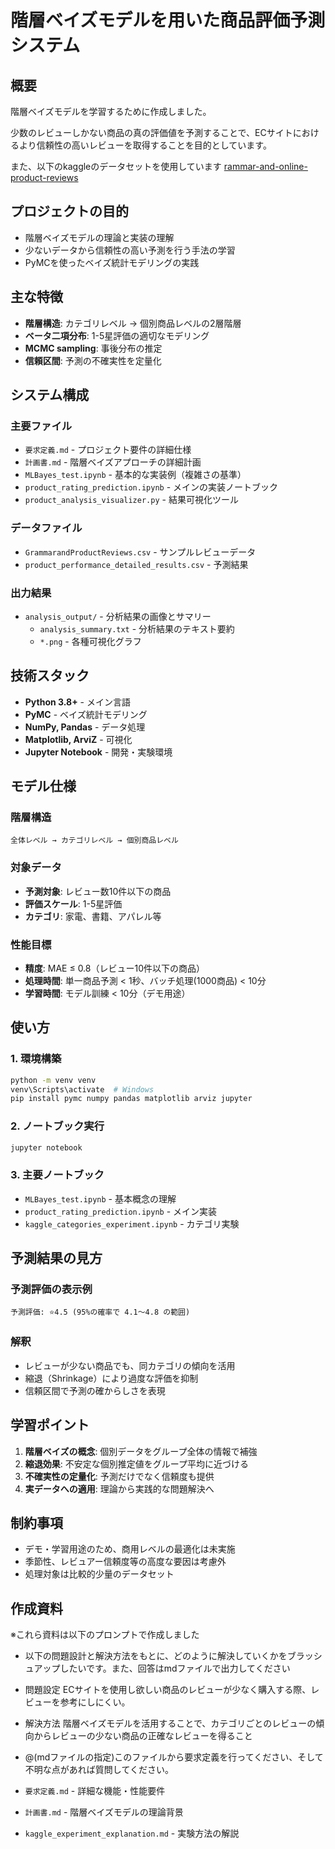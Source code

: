 # 階層ベイズモデルを用いた商品評価予測システム

## 概要

階層ベイズモデルを学習するために作成しました。

少数のレビューしかない商品の真の評価値を予測することで、ECサイトにおけるより信頼性の高いレビューを取得することを目的としています。

また、以下のkaggleのデータセットを使用しています
[rammar-and-online-product-reviews](https://www.kaggle.com/datasets/datafiniti/grammar-and-online-product-reviews)

## プロジェクトの目的

- 階層ベイズモデルの理論と実装の理解
- 少ないデータから信頼性の高い予測を行う手法の学習
- PyMCを使ったベイズ統計モデリングの実践

## 主な特徴

- **階層構造**: カテゴリレベル → 個別商品レベルの2層階層
- **ベータ二項分布**: 1-5星評価の適切なモデリング
- **MCMC sampling**: 事後分布の推定
- **信頼区間**: 予測の不確実性を定量化

## システム構成

### 主要ファイル

- `要求定義.md` - プロジェクト要件の詳細仕様
- `計画書.md` - 階層ベイズアプローチの詳細計画
- `MLBayes_test.ipynb` - 基本的な実装例（複雑さの基準）
- `product_rating_prediction.ipynb` - メインの実装ノートブック
- `product_analysis_visualizer.py` - 結果可視化ツール

### データファイル

- `GrammarandProductReviews.csv` - サンプルレビューデータ
- `product_performance_detailed_results.csv` - 予測結果

### 出力結果

- `analysis_output/` - 分析結果の画像とサマリー
  - `analysis_summary.txt` - 分析結果のテキスト要約
  - `*.png` - 各種可視化グラフ

## 技術スタック

- **Python 3.8+** - メイン言語
- **PyMC** - ベイズ統計モデリング
- **NumPy, Pandas** - データ処理
- **Matplotlib, ArviZ** - 可視化
- **Jupyter Notebook** - 開発・実験環境

## モデル仕様

### 階層構造
```
全体レベル → カテゴリレベル → 個別商品レベル
```

### 対象データ
- **予測対象**: レビュー数10件以下の商品
- **評価スケール**: 1-5星評価
- **カテゴリ**: 家電、書籍、アパレル等

### 性能目標
- **精度**: MAE ≤ 0.8（レビュー10件以下の商品）
- **処理時間**: 単一商品予測 < 1秒、バッチ処理(1000商品) < 10分
- **学習時間**: モデル訓練 < 10分（デモ用途）

## 使い方

### 1. 環境構築
```bash
python -m venv venv
venv\Scripts\activate  # Windows
pip install pymc numpy pandas matplotlib arviz jupyter
```

### 2. ノートブック実行
```bash
jupyter notebook
```

### 3. 主要ノートブック
- `MLBayes_test.ipynb` - 基本概念の理解
- `product_rating_prediction.ipynb` - メイン実装
- `kaggle_categories_experiment.ipynb` - カテゴリ実験

## 予測結果の見方

### 予測評価の表示例
```
予測評価: ⭐4.5 (95%の確率で 4.1〜4.8 の範囲)
```

### 解釈
- レビューが少ない商品でも、同カテゴリの傾向を活用
- 縮退（Shrinkage）により過度な評価を抑制
- 信頼区間で予測の確からしさを表現

## 学習ポイント

1. **階層ベイズの概念**: 個別データをグループ全体の情報で補強
2. **縮退効果**: 不安定な個別推定値をグループ平均に近づける
3. **不確実性の定量化**: 予測だけでなく信頼度も提供
4. **実データへの適用**: 理論から実践的な問題解決へ

## 制約事項

- デモ・学習用途のため、商用レベルの最適化は未実施
- 季節性、レビュアー信頼度等の高度な要因は考慮外
- 処理対象は比較的少量のデータセット

## 作成資料
※これら資料は以下のプロンプトで作成しました
- 以下の問題設計と解決方法をもとに、どのように解決していくかをブラッシュアップしたいです。また、回答はmdファイルで出力してください 
 - 問題設定
 ECサイトを使用し欲しい商品のレビューが少なく購入する際、レビューを参考にしにくい。
 - 解決方法
 階層ベイズモデルを活用することで、カテゴリごとのレビューの傾向からレビューの少ない商品の正確なレビューを得ること

- @(mdファイルの指定)このファイルから要求定義を行ってください、そして不明な点があれば質問してください。


- `要求定義.md` - 詳細な機能・性能要件
- `計画書.md` - 階層ベイズモデルの理論背景
- `kaggle_experiment_explanation.md` - 実験方法の解説
